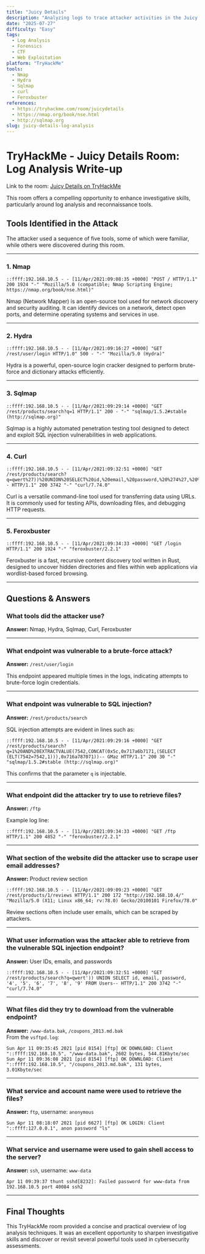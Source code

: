 ```yaml
---
title: "Juicy Details"
description: "Analyzing logs to trace attacker activities in the Juicy Details room on TryHackMe."
date: "2025-07-27"
difficulty: "Easy"
tags:
  - Log Analysis
  - Forensics
  - CTF
  - Web Exploitation
platform: "TryHackMe"
tools:
  - Nmap
  - Hydra
  - Sqlmap
  - curl
  - Feroxbuster
references:
  - https://tryhackme.com/room/juicydetails
  - https://nmap.org/book/nse.html
  - http://sqlmap.org
slug: juicy-details-log-analysis
---
```



# TryHackMe - Juicy Details Room: Log Analysis Write-up

Link to the room: [Juicy Details on TryHackMe](https://tryhackme.com/room/juicydetails)

This room offers a compelling opportunity to enhance investigative skills, particularly around log analysis and reconnaissance tools.

## Tools Identified in the Attack

The attacker used a sequence of five tools, some of which were familiar, while others were discovered during this room.

---

### 1. **Nmap**
```
::ffff:192.168.10.5 - - [11/Apr/2021:09:08:35 +0000] "POST / HTTP/1.1" 200 1924 "-" "Mozilla/5.0 (compatible; Nmap Scripting Engine; https://nmap.org/book/nse.html)"
```

Nmap (Network Mapper) is an open-source tool used for network discovery and security auditing. It can identify devices on a network, detect open ports, and determine operating systems and services in use.

---

### 2. **Hydra**
```
::ffff:192.168.10.5 - - [11/Apr/2021:09:16:27 +0000] "GET /rest/user/login HTTP/1.0" 500 - "-" "Mozilla/5.0 (Hydra)"
```

Hydra is a powerful, open-source login cracker designed to perform brute-force and dictionary attacks efficiently.

---

### 3. **Sqlmap**
```
::ffff:192.168.10.5 - - [11/Apr/2021:09:29:14 +0000] "GET /rest/products/search?q=1 HTTP/1.1" 200 - "-" "sqlmap/1.5.2#stable (http://sqlmap.org)"
```

Sqlmap is a highly automated penetration testing tool designed to detect and exploit SQL injection vulnerabilities in web applications.

---

### 4. **Curl**
```
::ffff:192.168.10.5 - - [11/Apr/2021:09:32:51 +0000] "GET /rest/products/search?q=qwert%27))%20UNION%20SELECT%20id,%20email,%20password,%20%274%27,%20%275%27,%20%276%27,%20%277%27,%20%278%27,%20%279%27%20FROM%20Users-- HTTP/1.1" 200 3742 "-" "curl/7.74.0"
```

Curl is a versatile command-line tool used for transferring data using URLs. It is commonly used for testing APIs, downloading files, and debugging HTTP requests.

---

### 5. **Feroxbuster**
```
::ffff:192.168.10.5 - - [11/Apr/2021:09:34:33 +0000] "GET /login HTTP/1.1" 200 1924 "-" "feroxbuster/2.2.1"
```

Feroxbuster is a fast, recursive content discovery tool written in Rust, designed to uncover hidden directories and files within web applications via wordlist-based forced browsing.

---

## Questions & Answers

### **What tools did the attacker use?**  
**Answer:** Nmap, Hydra, Sqlmap, Curl, Feroxbuster

---

### **What endpoint was vulnerable to a brute-force attack?**  
**Answer:** `/rest/user/login`

This endpoint appeared multiple times in the logs, indicating attempts to brute-force login credentials.

---

### **What endpoint was vulnerable to SQL injection?**  
**Answer:** `/rest/products/search`

SQL injection attempts are evident in lines such as:
```
::ffff:192.168.10.5 - - [11/Apr/2021:09:29:16 +0000] "GET /rest/products/search?q=1%20AND%20EXTRACTVALUE(7542,CONCAT(0x5c,0x717a6b7171,(SELECT (ELT(7542=7542,1))),0x716a787071))-- GMaz HTTP/1.1" 200 30 "-" "sqlmap/1.5.2#stable (http://sqlmap.org)"
```

This confirms that the parameter `q` is injectable.

---

### **What endpoint did the attacker try to use to retrieve files?**  
**Answer:** `/ftp`

Example log line:
```
::ffff:192.168.10.5 - - [11/Apr/2021:09:34:33 +0000] "GET /ftp HTTP/1.1" 200 4852 "-" "feroxbuster/2.2.1"
```

---

### **What section of the website did the attacker use to scrape user email addresses?**  
**Answer:** Product review section  
```
::ffff:192.168.10.5 - - [11/Apr/2021:09:09:23 +0000] "GET /rest/products/1/reviews HTTP/1.1" 200 172 "http://192.168.10.4/" "Mozilla/5.0 (X11; Linux x86_64; rv:78.0) Gecko/20100101 Firefox/78.0"
```

Review sections often include user emails, which can be scraped by attackers.

---

### **What user information was the attacker able to retrieve from the vulnerable SQL injection endpoint?**  
**Answer:** User IDs, emails, and passwords  
```
::ffff:192.168.10.5 - - [11/Apr/2021:09:32:51 +0000] "GET /rest/products/search?q=qwert')) UNION SELECT id, email, password, '4', '5', '6', '7', '8', '9' FROM Users-- HTTP/1.1" 200 3742 "-" "curl/7.74.0"
```

---

### **What files did they try to download from the vulnerable endpoint?**  
**Answer:** `/www-data.bak`, `/coupons_2013.md.bak`  
From the `vsftpd.log`:
```
Sun Apr 11 09:35:45 2021 [pid 8154] [ftp] OK DOWNLOAD: Client "::ffff:192.168.10.5", "/www-data.bak", 2602 bytes, 544.81Kbyte/sec
Sun Apr 11 09:36:08 2021 [pid 8154] [ftp] OK DOWNLOAD: Client "::ffff:192.168.10.5", "/coupons_2013.md.bak", 131 bytes, 3.01Kbyte/sec
```

---

### **What service and account name were used to retrieve the files?**  
**Answer:** `ftp`, username: `anonymous`  
```
Sun Apr 11 08:18:07 2021 [pid 6627] [ftp] OK LOGIN: Client "::ffff:127.0.0.1", anon password "ls"
```

---

### **What service and username were used to gain shell access to the server?**  
**Answer:** `ssh`, username: `www-data`  
```
Apr 11 09:39:37 thunt sshd[8232]: Failed password for www-data from 192.168.10.5 port 40084 ssh2
```

---

## Final Thoughts

This TryHackMe room provided a concise and practical overview of log analysis techniques. It was an excellent opportunity to sharpen investigative skills and discover or revisit several powerful tools used in cybersecurity assessments.

